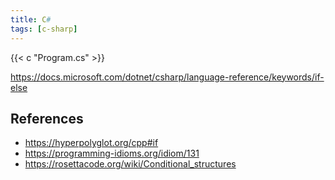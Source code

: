 ```yaml
---
title: C#
tags: [c-sharp]
---
```


{{< c "Program.cs" >}}

<https://docs.microsoft.com/dotnet/csharp/language-reference/keywords/if-else>

## References

- <https://hyperpolyglot.org/cpp#if>
- <https://programming-idioms.org/idiom/131>
- <https://rosettacode.org/wiki/Conditional_structures>
